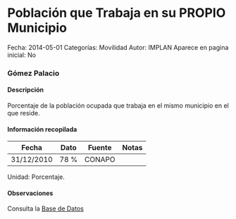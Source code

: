 Población que Trabaja en su PROPIO Municipio
=====

Fecha: 2014-05-01
Categorías: Movilidad
Autor: IMPLAN
Aparece en pagina inicial: No

### Gómez Palacio

#### Descripción

Porcentaje de la población ocupada que trabaja en el mismo municipio en el que reside.

<!-- break -->

#### Información recopilada

<table class="table table-hover table-bordered matriz">
  <thead>
    <tr><th>Fecha</th><th>Dato</th><th>Fuente</th><th>Notas</th></tr>
  </thead>
  <tbody>
    <tr><td class="centrado">31/12/2010</td><td class="derecha">78 %</td><td>CONAPO</td><td></td></tr>
  </tbody>
</table>

Unidad: Porcentaje.

#### Observaciones

Consulta la [Base de Datos](http://www.conapo.gob.mx/en/CONAPO/Catalogo_Sistema_Urbano_Nacional_2012)
